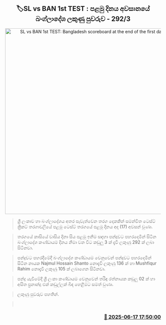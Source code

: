 <p align='center'><b><h2 align='center' title='SL vs BAN 1st TEST: Bangladesh scoreboard at the end of the first day - 292/3'>🏷SL vs BAN 1st TEST : පළමු දිනය අවසානයේ බංග්ලාදේශ ලකුණු පුවරුව - 292/3</h2></b></p>
<p align='center'><img src='https://helakuru.sgp1.cdn.digitaloceanspaces.com/esana/images/lib/sl-vs-ban-1st-test-sl.jpg' width='600' alt='SL vs BAN 1st TEST: Bangladesh scoreboard at the end of the first day - 292/3'></p>

> ශ්‍රී ලංකාව හා බංග්ලාදේශය අතර පැවැත්වෙන තරග දෙකකින් සමන්විත ටෙස්ට් ක්‍රිකට් තරගාවලියේ පළමු ටෙස්ට් තරගයේ පළමු දිනය අද (17) අවසන් වුණා.

> තරගයේ කාසියේ වාසිය දිනා සිය පළමු ඉනිම සඳහා පන්දුවට පහරදෙමින් සිටින බංග්ලාදේශ කණ්ඩායම දිනය නිමා වන විට කඩුලු 3 ක් දැවී ලකුණු 292 ක් ලබා සිටිනවා.

> පන්දුවට පහරදීමේදී බංග්ලාදේශ කණ්ඩායම වෙනුවෙන් පන්දුවට පහරදෙමින් සිටින නායක Najmul Hossain Shanto නොදැවී ලකුණු 136 ක් හා Mushfiqur Rahim නොදැවී ලකුණු 105 ක් ලබාගෙන සිටිනවා.

> පන්දු යැවීමේදී ශ්‍රී ලංකා කණ්ඩායම වෙනුවෙන් තරිඳු රත්නායක කඩුලු 02 ක් හා අසිත ප්‍රනාන්දු එක් කඩුල්ලක් බිඳ හෙළීමට සමත් වුණා.

> ලකුණු පුවරුව පහතින්. 

>  



<h3 align='right'><a href='https://www.helakuru.lk/esana/p/111101/'>📅 2025-06-17 17:50:00</a></h3>
